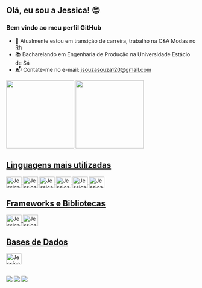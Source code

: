## Olá, eu sou a Jessica! :blush:
### Bem vindo ao meu perfil GitHub

- 🔭 Atualmente estou em transição de carreira, trabalho na C&A Modas no Rh
- :books: Bacharelando em Engenharia de Produção na Universidade Estácio de Sá
- :mailbox_with_mail: Contate-me no e-mail: jsouzasouza120@gmail.com

<div>
  <a href="https://github.com/Jess-souza">
  <img height="180em" src="https://github-readme-stats.vercel.app/api?username=Jess-souza&show_icons=true&theme=dark&include_all_commits=true&count_private=true"/>
  <img height="180em" src="https://github-readme-stats.vercel.app/api/top-langs/?username=Jess-souza&layout=compact&langs_count=7&theme=dark"/>
</div>
  
## Linguagens mais utilizadas
<div style="display: inline_block">
  <img align="center" alt="Jessica-Java" title="Java" height="30" width="40" src="https://cdn.jsdelivr.net/gh/devicons/devicon/icons/java/java-original.svg">
  <img align="center" alt="Jessica-PHP" title="PHP" height="30" width="40" src="https://cdn.jsdelivr.net/gh/devicons/devicon/icons/php/php-original.svg">
  <img align="center" alt="Jessica-HTML" title="HTML" height="30" width="40" src="https://cdn.jsdelivr.net/gh/devicons/devicon/icons/html5/html5-original.svg">
  <img align="center" alt="Jessica-CSS" title="CSS" height="30" width="40" src="https://cdn.jsdelivr.net/gh/devicons/devicon/icons/css3/css3-original.svg">
  <img align="center" alt="Jessica-Js" title="JavaScript" height="30" width="40" src="https://cdn.jsdelivr.net/gh/devicons/devicon/icons/javascript/javascript-original.svg">
  <img align="center" alt="Jessica-C#" title="Python" height="30" width="40" src="https://cdn.jsdelivr.net/gh/devicons/devicon/icons/python/python-original.svg">
</div>
  
## Frameworks e Bibliotecas
<div style="display: inline_block">
  <img align="center" alt="Jessica-Spring" title="Spring" height="30" width="40" src="https://cdn.jsdelivr.net/gh/devicons/devicon/icons/spring/spring-original.svg">
  <img align="center" alt="Jessica-.Net" title="Laravel" height="30" width="40" src="https://cdn.jsdelivr.net/gh/devicons/devicon/icons/.net/.net-original.svg">
  </div>
  
## Bases de Dados
<div style="display: inline_block">
  <img align="center" alt="Jessica-Mysql" height="30" width="40" src="https://cdn.jsdelivr.net/gh/devicons/devicon/icons/mysql/mysql-original.svg">
</div>
  
##
<div> 
  <a href="https://www.instagram.com/jes.souz" target="_blank"><img src="https://img.shields.io/badge/-Instagram-%23E4405F?style=for-the-badge&logo=instagram&logoColor=white" target="_blank"></a>
  <a href = "mailto:jsouzasouza120@gmail.com"><img src="https://img.shields.io/badge/-Gmail-%23333?style=for-the-badge&logo=gmail&logoColor=white" target="_blank"></a>
  <a href="https://www.linkedin.com/in/jessica-araujo-souza/" target="_blank"><img src="https://img.shields.io/badge/-LinkedIn-%230077B5?style=for-the-badge&logo=linkedin&logoColor=white" target="_blank"></a> 
</div>
